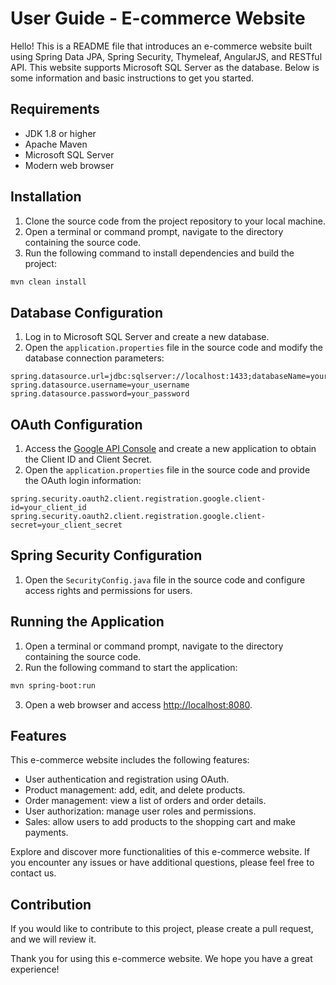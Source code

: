 # User Guide - E-commerce Website

Hello! This is a README file that introduces an e-commerce website built using Spring Data JPA, Spring Security, Thymeleaf, AngularJS, and RESTful API. This website supports Microsoft SQL Server as the database. Below is some information and basic instructions to get you started.

## Requirements

- JDK 1.8 or higher
- Apache Maven
- Microsoft SQL Server
- Modern web browser

## Installation

1. Clone the source code from the project repository to your local machine.
1. Open a terminal or command prompt, navigate to the directory containing the source code.
1. Run the following command to install dependencies and build the project:

```bash
mvn clean install
```

## Database Configuration

1. Log in to Microsoft SQL Server and create a new database.
1. Open the `application.properties` file in the source code and modify the database connection parameters:

```properties
spring.datasource.url=jdbc:sqlserver://localhost:1433;databaseName=your_database_name
spring.datasource.username=your_username
spring.datasource.password=your_password
```

## OAuth Configuration

1. Access the [Google API Console](https://console.developers.google.com/) and create a new application to obtain the Client ID and Client Secret.
1. Open the `application.properties` file in the source code and provide the OAuth login information:

```properties
spring.security.oauth2.client.registration.google.client-id=your_client_id
spring.security.oauth2.client.registration.google.client-secret=your_client_secret
```

## Spring Security Configuration

1. Open the `SecurityConfig.java` file in the source code and configure access rights and permissions for users.

## Running the Application

1. Open a terminal or command prompt, navigate to the directory containing the source code.
1. Run the following command to start the application:

```bash
mvn spring-boot:run
```

3. Open a web browser and access [http://localhost:8080](http://localhost:8080).

## Features

This e-commerce website includes the following features:

- User authentication and registration using OAuth.
- Product management: add, edit, and delete products.
- Order management: view a list of orders and order details.
- User authorization: manage user roles and permissions.
- Sales: allow users to add products to the shopping cart and make payments.

Explore and discover more functionalities of this e-commerce website. If you encounter any issues or have additional questions, please feel free to contact us.

## Contribution

If you would like to contribute to this project, please create a pull request, and we will review it.

Thank you for using this e-commerce website. We hope you have a great experience!
